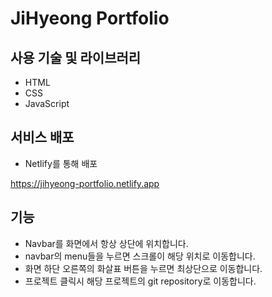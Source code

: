 # JiHyeong Portfolio

## 사용 기술 및 라이브러리

- HTML
- CSS
- JavaScript

## 서비스 배포

- Netlify를 통해 배포

https://jihyeong-portfolio.netlify.app

## 기능

- Navbar를 화면에서 항상 상단에 위치합니다.
- navbar의 menu들을 누르면 스크롤이 해당 위치로 이동합니다.
- 화면 하단 오른쪽의 화살표 버튼을 누르면 최상단으로 이동합니다.
- 프로젝트 클릭시 해당 프로젝트의 git repository로 이동합니다.
